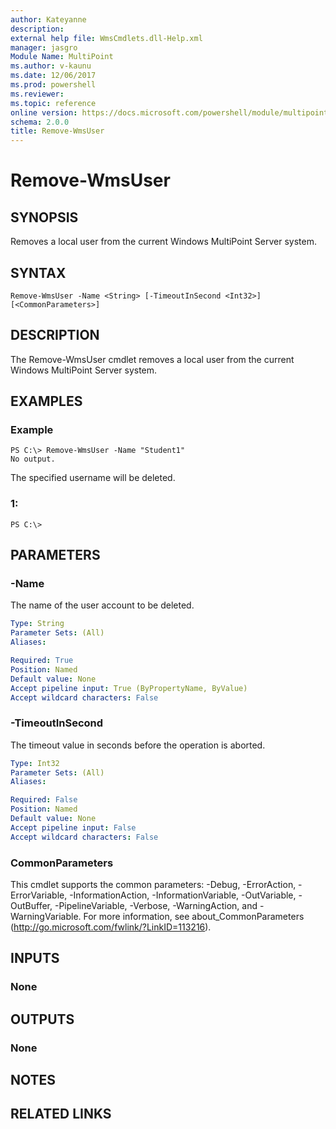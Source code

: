 ```yaml
---
author: Kateyanne
description: 
external help file: WmsCmdlets.dll-Help.xml
manager: jasgro
Module Name: MultiPoint
ms.author: v-kaunu
ms.date: 12/06/2017
ms.prod: powershell
ms.reviewer: 
ms.topic: reference
online version: https://docs.microsoft.com/powershell/module/multipoint/remove-wmsuser?view=windowsserver2012r2-ps&wt.mc_id=ps-gethelp
schema: 2.0.0
title: Remove-WmsUser
---
```


# Remove-WmsUser

## SYNOPSIS
Removes a local user from the current Windows MultiPoint Server system.

## SYNTAX

```
Remove-WmsUser -Name <String> [-TimeoutInSecond <Int32>] [<CommonParameters>]
```

## DESCRIPTION
The Remove-WmsUser cmdlet removes a local user from the current Windows MultiPoint Server system.

## EXAMPLES

### Example
```
PS C:\> Remove-WmsUser -Name "Student1"
No output.
```

The specified username will be deleted.

### 1:
```
PS C:\>
```

## PARAMETERS

### -Name
The name of the user account to be deleted.

```yaml
Type: String
Parameter Sets: (All)
Aliases: 

Required: True
Position: Named
Default value: None
Accept pipeline input: True (ByPropertyName, ByValue)
Accept wildcard characters: False
```

### -TimeoutInSecond
The timeout value in seconds before the operation is aborted.

```yaml
Type: Int32
Parameter Sets: (All)
Aliases: 

Required: False
Position: Named
Default value: None
Accept pipeline input: False
Accept wildcard characters: False
```

### CommonParameters
This cmdlet supports the common parameters: -Debug, -ErrorAction, -ErrorVariable, -InformationAction, -InformationVariable, -OutVariable, -OutBuffer, -PipelineVariable, -Verbose, -WarningAction, and -WarningVariable. For more information, see about_CommonParameters (http://go.microsoft.com/fwlink/?LinkID=113216).

## INPUTS

### None

## OUTPUTS

### None

## NOTES

## RELATED LINKS

